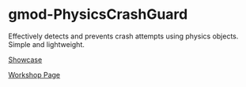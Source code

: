 # gmod-PhysicsCrashGuard
Effectively detects and prevents crash attempts using physics objects.
Simple and lightweight.

[Showcase](https://youtu.be/FBUrrf0f-Ns)

[Workshop Page](https://steamcommunity.com/sharedfiles/filedetails/?id=3148349097)
